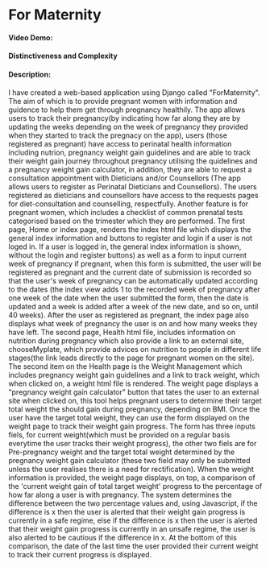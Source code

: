 # For Maternity
#### Video Demo: <URL>
#### Distinctiveness and Complexity
#### Description:
I have created a web-based application using Django called "ForMaternity". The aim of which is to provide pregnant women with information and guidence to help them get through pregnancy healthily. The app allows users to track their pregnancy(by indicating how far along they are by updating the weeks depending on the week of pregnancy they provided when they started to track the pregnacy on the app), users (those registered as pregnant) have access to perinatal health information including nutrion, pregnancy weight gain guidelines and are able to track their weight gain journey throughout pregnancy utilising the quidelines and a pregnancy weight gain calculator, in addition, they are able to request a consultation appointment with Dieticians and/or Counsellors (The app allows users to register as Perinatal Dieticians and Counsellors). The users registered as dieticians and counsellors have access to the requests pages for diet-consultation and counselling, respectfully. Another feature is for pregnant women, which includes a checklist of common prenatal tests categorised based on the trimester which they are performed. The first page, Home or index page, renders the index html file which displays the general index information and buttons to register and login if a user is not loged in. If a user is logged in, the general index information is shown, without the login and register buttons) as well as a form to input current week of pregnancy if pregnant, when this form is submitted, the user will be registered as pregnant and the current date of submission is recorded so that the user's week of pregnancy can be automatically updated according to the dates (the index view adds 1 to the recorded week of pregnancy after one week of the date when the user submitted the form, then the date is updated and a week is added after a week of the new date, and so on, until 40 weeks). After the user as registered as pregnant, the index page also displays what week of pregnancy the user is on and how many weeks they have left. The second page, Health html file, includes information on nutrition during pregnancy which also provide a link to an external site, chooseMyplate, which provide advices on nutrition to people in different life stages(the link leads directly to the page for pregnant women on the site). The second item on the Health page is the Weight Management which includes pregnancy weight gain guidelines and a link to track weight, which when clicked on, a weight html file is rendered. The weight page displays a "pregnancy weight gain calculator" button that tates the user to an external site when clicked on, this tool helps pregnant users to determine their target total weight the should gain during pregnancy, depending on BMI. Once the user have the target total weight, they can use the form displayed on the weight page to track their weight gain progress. The form has three inputs fiels, for current weight(which must be provided on a regular basis everytime the user tracks their weight progress), the other two fiels are for Pre-pregnancy weight and the target total weight determined by the pregnancy weight gain calculator (these two field may only be submitted unless the user realises there is a need for rectification). When the weight information is provided, the weight page displays, on top, a comparison of the 'current weight gain of total target weight' progress to the percentage of how far along a user is with pregnancy. The system determines the difference between the two percentage values and, using Javascript, if the difference is x then the user is alerted that their weight gain progress is currently in a safe regime, else if the difference is x then the user is alerted that their weight gain progress is currently in an unsafe regime, the user is also alerted to be cautious if the difference in x. At the bottom of this comparison, the date of the last time the user provided their current weight to track their current progress is displayed.
